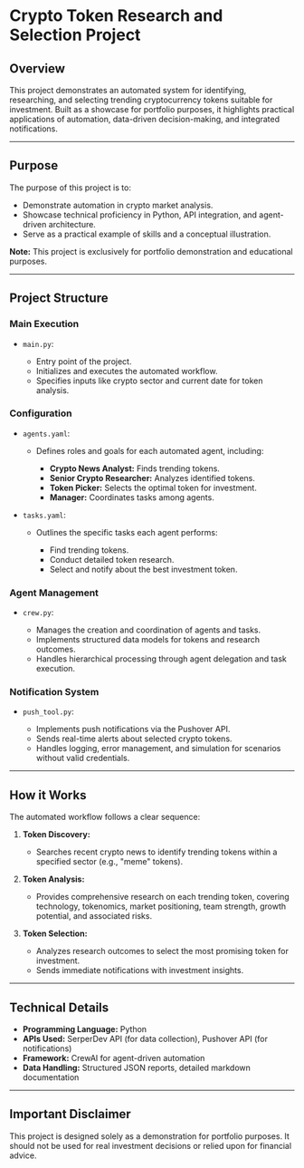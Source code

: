 # Crypto Token Research and Selection Project

## Overview

This project demonstrates an automated system for identifying, researching, and selecting trending cryptocurrency tokens suitable for investment. Built as a showcase for portfolio purposes, it highlights practical applications of automation, data-driven decision-making, and integrated notifications.

---

## Purpose

The purpose of this project is to:

* Demonstrate automation in crypto market analysis.
* Showcase technical proficiency in Python, API integration, and agent-driven architecture.
* Serve as a practical example of skills and a conceptual illustration.

**Note:** This project is exclusively for portfolio demonstration and educational purposes.

---

## Project Structure

### Main Execution

* `main.py`:

  * Entry point of the project.
  * Initializes and executes the automated workflow.
  * Specifies inputs like crypto sector and current date for token analysis.

### Configuration

* `agents.yaml`:

  * Defines roles and goals for each automated agent, including:

    * **Crypto News Analyst:** Finds trending tokens.
    * **Senior Crypto Researcher:** Analyzes identified tokens.
    * **Token Picker:** Selects the optimal token for investment.
    * **Manager:** Coordinates tasks among agents.

* `tasks.yaml`:

  * Outlines the specific tasks each agent performs:

    * Find trending tokens.
    * Conduct detailed token research.
    * Select and notify about the best investment token.

### Agent Management

* `crew.py`:

  * Manages the creation and coordination of agents and tasks.
  * Implements structured data models for tokens and research outcomes.
  * Handles hierarchical processing through agent delegation and task execution.

### Notification System

* `push_tool.py`:

  * Implements push notifications via the Pushover API.
  * Sends real-time alerts about selected crypto tokens.
  * Handles logging, error management, and simulation for scenarios without valid credentials.

---

## How it Works

The automated workflow follows a clear sequence:

1. **Token Discovery:**

   * Searches recent crypto news to identify trending tokens within a specified sector (e.g., "meme" tokens).

2. **Token Analysis:**

   * Provides comprehensive research on each trending token, covering technology, tokenomics, market positioning, team strength, growth potential, and associated risks.

3. **Token Selection:**

   * Analyzes research outcomes to select the most promising token for investment.
   * Sends immediate notifications with investment insights.

---

## Technical Details

* **Programming Language:** Python
* **APIs Used:** SerperDev API (for data collection), Pushover API (for notifications)
* **Framework:** CrewAI for agent-driven automation
* **Data Handling:** Structured JSON reports, detailed markdown documentation

---

## Important Disclaimer

This project is designed solely as a demonstration for portfolio purposes. It should not be used for real investment decisions or relied upon for financial advice.
